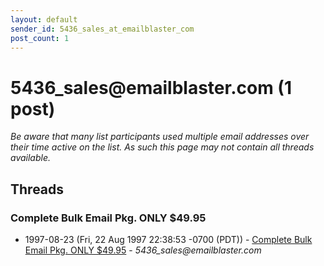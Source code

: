 ```yaml
---
layout: default
sender_id: 5436_sales_at_emailblaster_com
post_count: 1
---
```


# 5436_sales<span>@</span>emailblaster.com (1 post)

_Be aware that many list participants used multiple email addresses over their time active on the list. As such this page may not contain all threads available._

## Threads

### Complete Bulk Email Pkg. ONLY $49.95
+ 1997-08-23 (Fri, 22 Aug 1997 22:38:53 -0700 (PDT)) - [Complete Bulk Email Pkg. ONLY $49.95](/archive/1997/08/b972f7e71756d5b831f1c77e913e5921d768cbcf8e9f4f8269bff4421f8c8a60) - _5436_sales@emailblaster.com_

